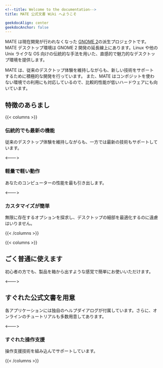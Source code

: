 ```yaml
---
<!--title: Welcome to the documentation-->
title: MATE 公式文書 Wiki へようこそ

geekdocAlign: center
geekdocAnchor: false
---
```


<!--MATE is a fork of the now unmaintained [GNOME 2](https://www.gnome.org).
//MATE provides an intuitive and attractive desktop environment using traditional metaphors for Linux and other Unix-like operating systems.-->
MATE は現在開発が行われなくなった [GNOME 2](https://www.gnome.org)の派生プロジェクトです。
MATE デスクトップ環境は GNOME 2 開発の延長線上にあります。Linux や他の Unix ライクな OS 向けの伝統的な手法を用いた、直感的で魅力的なデスクトップ環境を提供します。

<!--MATE is under active development to add support for new technologies while preserving a traditional desktop experience. MATE also supports running the environment without compositing, making MATE a suitable choice for lower-end hardware.-->
MATE は、従来のデスクトップ体験を維持しながらも、新しい技術をサポートするために積極的な開発を行っています。
また、MATE はコンポジットを使わない環境での利用にも対応しているので、比較的性能が低いハードウェアにも向いています。

<!--## Feature overview-->
## 特徴のあらまし

{{< columns >}}

<!--### Traditional Yet Modern-->
### 伝統的でも最新の機能

<!--Support for modern technologies while preserving a traditional desktop experience.-->
従来のデスクトップ体験を維持しながらも、一方では最新の技術もサポートしています。

<--->

<!--### Light and Fast-->
### 軽量で軽い動作

<!--Get the most out of your computer.-->
あなたのコンピューターの性能を最も引き出します。

<--->

<!--### Easy Customization-->
### カスタマイズが簡単

<!--Do not hesitate exploring endless options and tweaking every little detail of the Desktop.-->
無限に存在するオプションを探求し、デスクトップの細部を最適化するのに遠慮はいりません。

{{< /columns >}}

{{< columns >}}

<!--### Sane Defaults-->
## ごく普通に使えます

<!--Easy and perfectly usable out of the box, even for beginners.-->
初心者の方でも、製品を箱から出すような感覚で簡単にお使いいただけます。

<--->

<!--### Good Documentation-->
## すぐれた公式文書を用意

<!--Every application comes with its own help dialogue. Furthermore there are lots of online tutorials.-->
各アプリケーションには独自のヘルプダイアログが付属しています。さらに、オンラインのチュートリアルも多数用意してあります。

<--->

<!--### Easy Accessible-->
### すぐれた操作支援

<!--Featured built-in accessibility support.-->
操作支援技術を組み込んでサポートしています。

{{< /columns >}}



